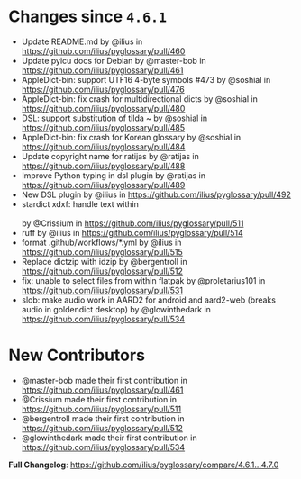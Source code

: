 # Changes since `4.6.1`

- Update README.md by @ilius in https://github.com/ilius/pyglossary/pull/460
- Update pyicu docs for Debian by @master-bob in https://github.com/ilius/pyglossary/pull/461
- AppleDict-bin: support UTF16 4-byte symbols #473 by @soshial in https://github.com/ilius/pyglossary/pull/476
- AppleDict-bin: fix crash for multidirectional dicts by @soshial in https://github.com/ilius/pyglossary/pull/480
- DSL: support substitution of tilda ~ by @soshial in https://github.com/ilius/pyglossary/pull/485
- AppleDict-bin: fix crash for Korean glossary by @soshial in https://github.com/ilius/pyglossary/pull/484
- Update copyright name for ratijas by @ratijas in https://github.com/ilius/pyglossary/pull/488
- Improve Python typing in dsl plugin by @ratijas in https://github.com/ilius/pyglossary/pull/489
- New DSL plugin by @ilius in https://github.com/ilius/pyglossary/pull/492
- stardict xdxf: handle text within <br></br> by @Crissium in https://github.com/ilius/pyglossary/pull/511
- ruff by @ilius in https://github.com/ilius/pyglossary/pull/514
- format .github/workflows/\*.yml by @ilius in https://github.com/ilius/pyglossary/pull/515
- Replace dictzip with idzip by @bergentroll in https://github.com/ilius/pyglossary/pull/512
- fix: unable to select files from within flatpak by @proletarius101 in https://github.com/ilius/pyglossary/pull/531
- slob: make audio work in AARD2 for android and aard2-web (breaks audio in goldendict desktop) by @glowinthedark in https://github.com/ilius/pyglossary/pull/534

# New Contributors

- @master-bob made their first contribution in https://github.com/ilius/pyglossary/pull/461
- @Crissium made their first contribution in https://github.com/ilius/pyglossary/pull/511
- @bergentroll made their first contribution in https://github.com/ilius/pyglossary/pull/512
- @glowinthedark made their first contribution in https://github.com/ilius/pyglossary/pull/534

**Full Changelog**: https://github.com/ilius/pyglossary/compare/4.6.1...4.7.0
